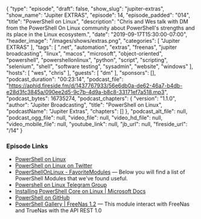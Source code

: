 {
  "type": "episode",
  "draft": false,
  "show_slug": "jupiter-extras",
  "show_name": "Jupiter EXTRAS",
  "episode": 14,
  "episode_padded": "014",
  "title": "PowerShell on Linux",
  "description": "Chris and Wes talk with DM from the PowerShell On Linux community about PowerShell's strengths and its place in the Linux ecosystem.",
  "date": "2019-09-17T15:30:00-07:00",
  "header_image": "/images/shows/extras.png",
  "categories": [
    "Jupiter EXTRAS"
  ],
  "tags": [
    ".net",
    "automation",
    "extras",
    "freenas",
    "jupiter broadcasting",
    "linux",
    "macos",
    "microsoft",
    "object-oriented",
    "powershell",
    "powershellonlinux",
    "python",
    "script",
    "scripting",
    "selenium",
    "shell",
    "software testing",
    "sysadmin",
    "website",
    "windows"
  ],
  "hosts": [
    "wes",
    "chris"
  ],
  "guests": [
    "dm"
  ],
  "sponsors": [],
  "podcast_duration": "00:23:14",
  "podcast_file": "https://aphid.fireside.fm/d/1437767933/56e6db0a-de62-46a7-b4db-e28d3fc3845a/090ee2d5-9c7b-4d9a-b8c8-33171ef7a518.mp3",
  "podcast_bytes": 16735274,
  "podcast_chapters": {
    "version": "1.1.0",
    "author": "Jupiter Broadcasting",
    "title": "PowerShell on Linux",
    "podcastName": "Jupiter Extras",
    "chapters": []
  },
  "podcast_alt_file": null,
  "podcast_ogg_file": null,
  "video_file": null,
  "video_hd_file": null,
  "video_mobile_file": null,
  "youtube_link": null,
  "jb_url": null,
  "fireside_url": "/14"
}


### Episode Links

  * [PowerShell on Linux](https://powershellonlinux.com/Home "PowerShell on Linux")
  * [PowerShell on Linux on Twitter](https://twitter.com/PoSH4Linux "PowerShell on Linux on Twitter")
  * [PowerShellOnLinux - FavoriteModules](https://powershellonlinux.com/FavoriteModules "PowerShellOnLinux - FavoriteModules") — Below you will find a list of PowerShell Modules that we've found useful. 
  * [Powershell on Linux Telegram Group](https://t.me/PowershellOnLinux "Powershell on Linux Telegram Group")
  * [Installing PowerShell Core on Linux | Microsoft Docs](https://docs.microsoft.com/en-us/powershell/scripting/install/installing-powershell-core-on-linux?view=powershell-6 "Installing PowerShell Core on Linux | Microsoft Docs")
  * [PowerShell on GitHub](https://github.com/PowerShell/PowerShell "PowerShell on GitHub")
  * [PowerShell Gallery | FreeNas 1.2](https://www.powershellgallery.com/packages/FreeNas/1.2 "PowerShell Gallery | FreeNas 1.2") — This module interact with FreeNas and TrueNas with the API REST 1.0 


